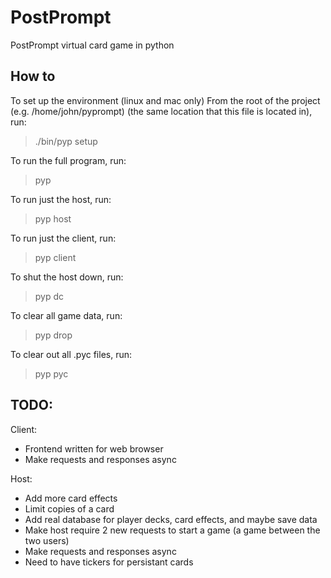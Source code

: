 PostPrompt
========

PostPrompt virtual card game in python

How to
---

To set up the environment (linux and mac only)
From the root of the project (e.g. /home/john/pyprompt)
(the same location that this file is located in), run:

> ./bin/pyp setup

To run the full program, run:

> pyp

To run just the host, run:

> pyp host

To run just the client, run:

> pyp client

To shut the host down, run:

> pyp dc

To clear all game data, run:

> pyp drop

To clear out all .pyc files, run:

> pyp pyc


TODO:
---

Client:
 - Frontend written for web browser
 - Make requests and responses async

Host:
 - Add more card effects
 - Limit copies of a card
 - Add real database for player decks, card effects, and maybe save data
 - Make host require 2 new requests to start a game (a game between the two users)
 - Make requests and responses async
 - Need to have tickers for persistant cards
